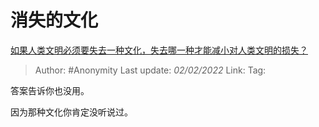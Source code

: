 # 消失的文化
[如果人类文明必须要失去一种文化，失去哪一种才能减小对人类文明的损失？](https://www.zhihu.com/question/379817007/answer/1090901353)

> Author: #Anonymity
> Last update: *02/02/2022*
> Link:
> Tag:

答案告诉你也没用。

因为那种文化你肯定没听说过。
